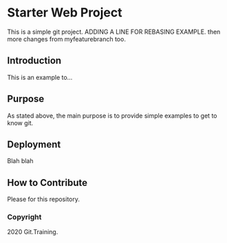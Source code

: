 # Starter Web Project

This is a simple git project. ADDING A LINE FOR REBASING EXAMPLE. then more changes from myfeaturebranch too.

## Introduction

This is an example to...

## Purpose

As stated above, the main purpose is to provide simple examples to get to know git.

## Deployment

Blah blah

## How to Contribute

Please for this repository.

### Copyright

2020 Git.Training.
